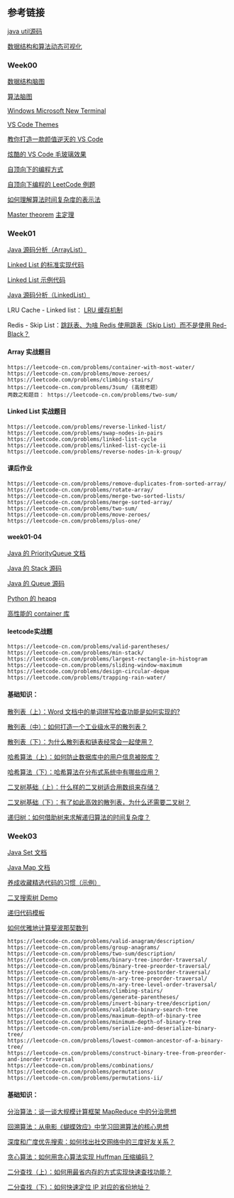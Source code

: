 ## 参考链接

[java util源码](http://developer.classpath.org/doc/java/util/)

[数据结构和算法动态可视化](https://visualgo.net/zh)

### Week00

[数据结构脑图](https://naotu.baidu.com/file/b832f043e2ead159d584cca4efb19703?token=7a6a56eb2630548c)

[算法脑图](https://naotu.baidu.com/file/0a53d3a5343bd86375f348b2831d3610?token=5ab1de1c90d5f3ec)

[Windows Microsoft New Terminal](https://github.com/microsoft/terminal)

[VS Code Themes](https://vscodethemes.com/)

[教你打造一款颜值逆天的 VS Code](https://toutiao.io/posts/7w5ixl/preview)

[炫酷的 VS Code 毛玻璃效果](https://juejin.im/post/5ce1365151882525ff28ed47)

[自顶向下的编程方式](https://markhneedham.com/blog/2008/09/15/clean-code-book-review/)

[自顶向下编程的 LeetCode 例题](https://leetcode-cn.com/problems/valid-palindrome/)

[如何理解算法时间复杂度的表示法](https://www.zhihu.com/question/21387264)

[Master theorem](https://en.wikipedia.org/wiki/Master_theorem_(analysis_of_algorithms))
[主定理](https://zh.wikipedia.org/wiki/%E4%B8%BB%E5%AE%9A%E7%90%86)


### Week01

[Java 源码分析（ArrayList）](http://developer.classpath.org/doc/java/util/ArrayList-source.html)

[Linked List 的标准实现代码](https://www.geeksforgeeks.org/implementing-a-linked-list-in-java-using-class/)

[Linked List 示例代码](http://www.cs.cmu.edu/~adamchik/15-121/lectures/Linked%20Lists/code/LinkedList.java)

[Java 源码分析（LinkedList）](http://developer.classpath.org/doc/java/util/LinkedList-source.html)

LRU Cache - Linked list： [LRU 缓存机制](https://leetcode-cn.com/problems/lru-cache/)

Redis - Skip List：[跳跃表、为啥 Redis 使用跳表（Skip List）而不是使用 Red-Black？](https://www.zhihu.com/question/20202931)


#### Array 实战题目
```
https://leetcode-cn.com/problems/container-with-most-water/
https://leetcode-cn.com/problems/move-zeroes/
https://leetcode.com/problems/climbing-stairs/
https://leetcode-cn.com/problems/3sum/ (高频老题）
两数之和题目： https://leetcode-cn.com/problems/two-sum/
```

#### Linked List 实战题目
```
https://leetcode.com/problems/reverse-linked-list/
https://leetcode.com/problems/swap-nodes-in-pairs
https://leetcode.com/problems/linked-list-cycle
https://leetcode.com/problems/linked-list-cycle-ii
https://leetcode.com/problems/reverse-nodes-in-k-group/

```

#### 课后作业
```
https://leetcode-cn.com/problems/remove-duplicates-from-sorted-array/
https://leetcode-cn.com/problems/rotate-array/
https://leetcode-cn.com/problems/merge-two-sorted-lists/
https://leetcode-cn.com/problems/merge-sorted-array/
https://leetcode-cn.com/problems/two-sum/
https://leetcode-cn.com/problems/move-zeroes/
https://leetcode-cn.com/problems/plus-one/

```

#### week01-04

[Java 的 PriorityQueue 文档](https://docs.oracle.com/javase/10/docs/api/java/util/PriorityQueue.html)

[Java 的 Stack 源码](http://developer.classpath.org/doc/java/util/Stack-source.html)

[Java 的 Queue 源码](http://fuseyism.com/classpath/doc/java/util/Queue-source.html)

[Python 的 heapq](https://docs.python.org/2/library/heapq.html)

[高性能的 container 库](https://docs.python.org/2/library/collections.html)


#### leetcode实战题
```
https://leetcode-cn.com/problems/valid-parentheses/
https://leetcode-cn.com/problems/min-stack/
https://leetcode-cn.com/problems/largest-rectangle-in-histogram
https://leetcode-cn.com/problems/sliding-window-maximum
https://leetcode.com/problems/design-circular-deque
https://leetcode.com/problems/trapping-rain-water/

```

#### 基础知识：

[散列表（上）：Word 文档中的单词拼写检查功能是如何实现的?](https://time.geekbang.org/column/article/64233)

[散列表（中）：如何打造一个工业级水平的散列表？](https://time.geekbang.org/column/article/64586)

[散列表（下）：为什么散列表和链表经常会一起使用？](https://time.geekbang.org/column/article/64858)

[哈希算法（上）：如何防止数据库中的用户信息被脱库？](https://time.geekbang.org/column/article/65312)

[哈希算法（下）：哈希算法在分布式系统中有哪些应用？](https://time.geekbang.org/column/article/67388)

[二叉树基础（上）：什么样的二叉树适合用数组来存储？](https://time.geekbang.org/column/article/67856)

[二叉树基础（下）：有了如此高效的散列表，为什么还需要二叉树？](https://time.geekbang.org/column/article/68334)

[递归树：如何借助树来求解递归算法的时间复杂度？](https://time.geekbang.org/column/article/69388)


### Week03

[Java Set 文档](https://docs.oracle.com/en/java/javase/12/docs/api/java.base/java/util/Set.html)

[Java Map 文档](https://docs.oracle.com/en/java/javase/12/docs/api/java.base/java/util/Map.html)

[养成收藏精选代码的习惯（示例）](https://shimo.im/docs/R6g9WJV89QkHrDhr/read)

[二叉搜索树 Demo](https://visualgo.net/zh/bst?slide=1)

[递归代码模板](https://shimo.im/docs/DjqqGCT3xqDYwPyY/read)

[如何优雅地计算斐波那契数列](https://time.geekbang.org/dailylesson/detail/100028406)


```
https://leetcode-cn.com/problems/valid-anagram/description/
https://leetcode-cn.com/problems/group-anagrams/
https://leetcode-cn.com/problems/two-sum/description/
https://leetcode-cn.com/problems/binary-tree-inorder-traversal/
https://leetcode-cn.com/problems/binary-tree-preorder-traversal/
https://leetcode-cn.com/problems/n-ary-tree-postorder-traversal/
https://leetcode-cn.com/problems/n-ary-tree-preorder-traversal/
https://leetcode-cn.com/problems/n-ary-tree-level-order-traversal/
https://leetcode-cn.com/problems/climbing-stairs/
https://leetcode-cn.com/problems/generate-parentheses/
https://leetcode-cn.com/problems/invert-binary-tree/description/
https://leetcode-cn.com/problems/validate-binary-search-tree
https://leetcode-cn.com/problems/maximum-depth-of-binary-tree
https://leetcode-cn.com/problems/minimum-depth-of-binary-tree
https://leetcode-cn.com/problems/serialize-and-deserialize-binary-tree/
https://leetcode-cn.com/problems/lowest-common-ancestor-of-a-binary-tree/
https://leetcode-cn.com/problems/construct-binary-tree-from-preorder-and-inorder-traversal
https://leetcode-cn.com/problems/combinations/
https://leetcode-cn.com/problems/permutations/
https://leetcode-cn.com/problems/permutations-ii/
```

#### 基础知识：

[分治算法：谈一谈大规模计算框架 MapReduce 中的分治思想](https://time.geekbang.org/column/article/73503)

[回溯算法：从电影《蝴蝶效应》中学习回溯算法的核心思想](https://time.geekbang.org/column/article/74287)

[深度和广度优先搜索：如何找出社交网络中的三度好友关系？](https://time.geekbang.org/column/article/70891)

[贪心算法：如何用贪心算法实现 Huffman 压缩编码？](https://time.geekbang.org/column/article/73188)

[二分查找（上）：如何用最省内存的方式实现快速查找功能？](https://time.geekbang.org/column/article/42520)

[二分查找（下）：如何快速定位 IP 对应的省份地址？](https://time.geekbang.org/column/article/42733)

